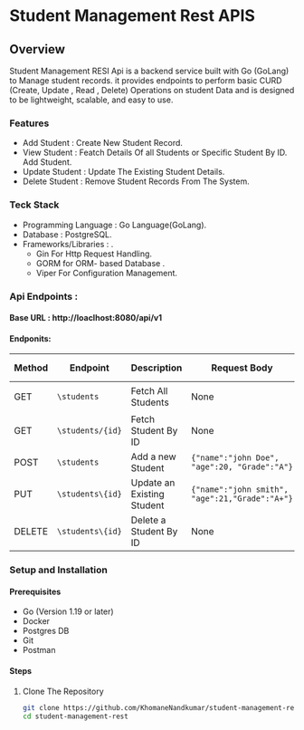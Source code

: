# Student Management Rest APIS

## Overview

Student Management RESI Api is a backend service built with Go (GoLang) to Manage student records. it provides endpoints to perform basic CURD (Create, Update , Read , Delete) Operations on student Data and is designed to  be lightweight, scalable, and easy to use.

### Features
  -  Add Student    : Create New Student Record.             
  -  View Student   : Featch Details Of all Students or Specific Student By ID. Add Student.
  -  Update Student : Update The Existing Student Details.
  -  Delete Student : Remove Student Records From The System.

### Teck Stack
-   Programming Language : Go Language(GoLang).
-   Database : PostgreSQL.
-   Frameworks/Libraries : .
    -  Gin For Http Request Handling.
    -  GORM for ORM- based Database .
    -  Viper For Configuration Management.
 
###  Api Endpoints :
####  Base URL : http://loaclhost:8080/api/v1

#### Endponits: 

  | Method   | Endpoint           | Description                 | Request Body                     |  Response (Success)                           |
  |----------|--------------------|-----------------------------|----------------------------------|-----------------------------------------------|
  | GET      |`\students`         | Fetch All Students          | None                             | `[{id , name , age , grade , created_at}]`    |
  | GET      |`\students/{id}`    | Fetch Student By ID         | None                             | `[{id , name , age, grade , created_at }]`    |
  | POST     |`\students`         | Add a new Student           | `{"name":"john Doe", "age":20, "Grade":"A"}`| `{"message":"student added"}`      |
  | PUT      |`\students\{id}`    | Update an Existing Student  | `{"name":"john smith", "age":21,"Grade":"A+"}`| `{"message":"Student Updated"}`  |
  | DELETE   |`\students\{id}`    | Delete a Student By ID      | None                             | `{"message":"student deleted"}`
  
### Setup and Installation

#### Prerequisites

  - Go (Version 1.19 or later)
  - Docker
  - Postgres DB
  - Git
  - Postman

 #### Steps

   1. Clone The Repository

      ```bash
      git clone https://github.com/KhomaneNandkumar/student-management-rest.git
      cd student-management-rest
      ```
